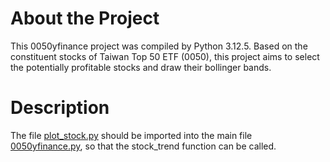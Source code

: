 # About the Project 

This 0050yfinance project was compiled by Python 3.12.5. Based on the constituent stocks of Taiwan Top 50 ETF (0050), this project aims to select the potentially profitable stocks and draw their bollinger bands.

# Description

The file [plot_stock.py](https://github.com/yehhsinjung/Stock-0050-yfinance/blob/main/plot_stock.py) should be imported into the main file [0050yfinance.py](https://github.com/yehhsinjung/Stock-0050-yfinance/blob/main/0050yfinance.py), so that the stock_trend function can be called.